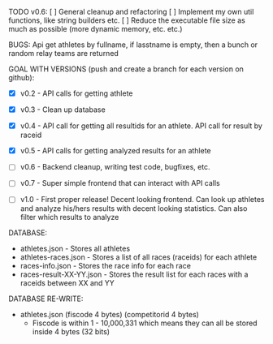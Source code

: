 






TODO v0.6:
[ ] General cleanup and refactoring
[ ] Implement my own util functions, like string builders etc.
[ ] Reduce the executable file size as much as possible (more dynamic memory, etc. etc.)


BUGS:
Api get athletes by fullname, if lasstname is empty, then a bunch or random relay teams are returned





GOAL WITH VERSIONS (push and create a branch for each version on github):
 * [X] v0.2 - API calls for getting athlete
 * [X] v0.3 - Clean up database
 * [X] v0.4 - API call for getting all resultids for an athlete. API call for result by raceid
 * [X] v0.5 - API calls for getting analyzed results for an athlete
 * [ ] v0.6 - Backend cleanup, writing test code, bugfixes, etc.
 * [ ] v0.7 - Super simple frontend that can interact with API calls

 * [ ] v1.0 - First proper release! Decent looking frontend. Can look up athletes and analyze his/hers results with decent looking statistics. Can also filter which results to analyze 


DATABASE:  
 * athletes.json           - Stores all athletes
 * athletes-races.json     - Stores a list of all races (raceids) for each athlete 
 * races-info.json         - Stores the race info for each race
 * races-result-XX-YY.json - Stores the result list for each races with a raceids between XX and YY



DATABASE RE-WRITE:  
 * athletes.json
    (fiscode 4 bytes) (competitorid 4 bytes)
    - Fiscode is within 1 - 10,000,331 which means they can all be stored inside 4 bytes (32 bits)




